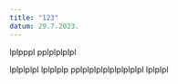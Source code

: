 ```yaml
---
title: "123"
datum: 29.7.2023.
---
```

lplpppl
pplplplplpl

lplplplpl
lplplplp
pplplplplplplplplplpl
lplplpl
